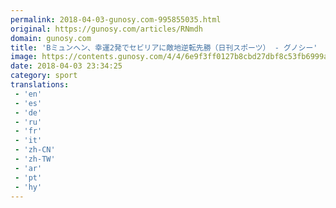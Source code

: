 ```yaml
---
permalink: 2018-04-03-gunosy.com-995855035.html
original: https://gunosy.com/articles/RNmdh
domain: gunosy.com
title: 'Bミュンヘン、幸運2発でセビリアに敵地逆転先勝（日刊スポーツ） - グノシー'
image: https://contents.gunosy.com/4/4/6e9f3ff0127b8cbd27dbf8c53fb6999a_content.jpg
date: 2018-04-03 23:34:25
category: sport
translations: 
 - 'en'
 - 'es'
 - 'de'
 - 'ru'
 - 'fr'
 - 'it'
 - 'zh-CN'
 - 'zh-TW'
 - 'ar'
 - 'pt'
 - 'hy'
---
```


